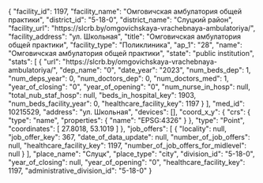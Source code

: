 {
    "facility_id": 1197,
    "facility_name": "Омговичская амбулатория общей практики",
    "district_id": "5-18-0",
    "district_name": "Слуцкий район",
    "facility_url": "https:\/\/slcrb.by\/omgovichskaya-vrachebnaya-ambulatoriya\/",
    "facility_address": "ул. Школьная",
    "title": "Омговичская амбулатория общей практики",
    "facility_type": "Поликлиника",
    "ap_1": "28",
    "name": "Омговичская амбулатория общей практики",
    "state": "public institution",
    "stats": [
        {
            "url": "https:\/\/slcrb.by\/omgovichskaya-vrachebnaya-ambulatoriya\/",
            "dep_name": "0",
            "date_year": "2023",
            "num_beds_dep": 1,
            "num_deps_year": 0,
            "num_doctors_dep": 0,
            "num_doctors_med": 1,
            "year_of_closing": "0",
            "year_of_opening": "0",
            "num_nurse_in_hosp": null,
            "total_nub_staf_hosp": null,
            "beds_in_hospital_key": 1903,
            "num_beds_facility_year": 0,
            "healthcare_facility_key": 1197
        }
    ],
    "med_id": 10215529,
    "address": "ул. Школьная",
    "devices": [],
    "coord_x_y": {
        "crs": {
            "type": "name",
            "properties": {
                "name": "EPSG:4326"
            }
        },
        "type": "Point",
        "coordinates": [
            27.8018,
            53.1019
        ]
    },
    "job_offers": [
        {
            "locality": null,
            "job_offer_key": 367,
            "date_of_data_update": null,
            "number_of_job_offers": null,
            "healthcare_facility_key": 1197,
            "number_of_job_offers_for_midlevel": null
        }
    ],
    "place_name": "Слуцк",
    "place_type": "city",
    "division_id": "5-18-0",
    "year_of_closing": null,
    "year_of_opening": "0",
    "healthcare_facility_key": 1197,
    "administrative_division_id": "5-18-0"
}